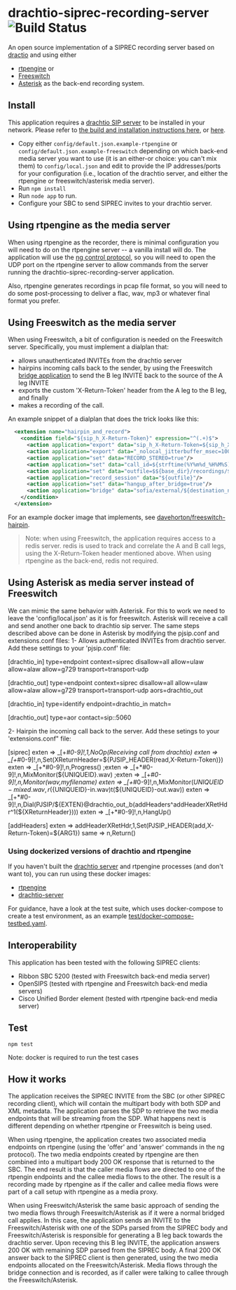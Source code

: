 # drachtio-siprec-recording-server ![Build Status](https://github.com/drachtio/drachtio-siprec-recording-server/workflows/CI/badge.svg)

An open source implementation of a SIPREC recording server based on [dractio](https://drachtio.org) and using either
* [rtpengine](https://github.com/sipwise/rtpengine) or
* [Freeswitch](https://freeswitch.com/)
* [Asterisk](https://asterisk.org)
as the back-end recording system.

## Install

This application requires a [drachtio SIP server](https://github.com/drachtio/drachtio-server) to be installed in your network.  Please refer to [the build and installation instructions here](https://drachtio.org/docs/drachtio-server), or [here](https://github.com/drachtio/drachtio-server).

* Copy either `config/default.json.example-rtpengine` or `config/default.json.example-freeswitch` depending on which back-end media server you want to use (it is an either-or choice: you can't mix them) to `config/local.json` and edit to provide the IP  addresses/ports for your configuration (i.e., location of the drachtio server, and either the rtpengine or freeswitch/asterisk media server). 
* Run `npm install`
* Run `node app` to run.
* Configure your SBC to send SIPREC invites to your drachtio server.

## Using rtpengine as the media server
When using rtpengine as the recorder, there is minimal configuration you will need to do on the rtpengine server -- a vanilla install will do.  The application will use the [ng control protocol](https://github.com/sipwise/rtpengine#the-ng-control-protocol), so you will need to open the UDP port on the rtpengine server to allow commands from the server running the drachtio-siprec-recording-server application.

Also, rtpengine generates recordings in pcap file format, so you will need to do some post-processing to deliver a flac, wav, mp3 or whatever final format you prefer.

## Using Freeswitch as the media server
When using Freeswitch, a bit of configuration is needed on the Freeswitch server.  Specifically, you must implement a dialplan that:
* allows unauthenticated INVITEs from the drachtio server
* hairpins incoming calls back to the sender, by using the Freeswitch [bridge application](https://freeswitch.org/confluence/display/FREESWITCH/mod_dptools%3A+bridge) to send the B leg INVITE back to the source of the A leg INVITE
* exports the custom 'X-Return-Token' header from the A leg to the B leg, and finally
* makes a recording of the call.

An example snippet of a dialplan that does the trick looks like this:
```xml
  <extension name="hairpin_and_record">
    <condition field="${sip_h_X-Return-Token}" expression="^(.+)$">
      <action application="export" data="sip_h_X-Return-Token=${sip_h_X-Return-Token}" />
      <action application="export" data="_nolocal_jitterbuffer_msec=100"/>
      <action application="set" data="RECORD_STEREO=true"/>
      <action application="set" data="call_id=${strftime(%Y%m%d_%H%M%S)}_${sip_from_tag}"/>
      <action application="set" data="outfile=$${base_dir}/recordings/${call_id}.wav"/> 
      <action application="record_session" data="${outfile}"/>
      <action application="set" data="hangup_after_bridge=true"/> 
      <action application="bridge" data="sofia/external/${destination_number}@${network_addr}"/>
    </condition>
  </extension>
```
For an example docker image that implements, see [davehorton/freeswitch-hairpin](https://hub.docker.com/r/davehorton/freeswitch-hairpin/).

> Note: when using Freeswitch, the application requires access to a redis server.  redis is used to track and correlate the A and B call legs, using the X-Return-Token header mentioned above.  When using rtpengine as the back-end, redis not required.

## Using Asterisk as media server instead of Freeswitch
We can mimic the same behavior with Asterisk. For this to work we need to leave the 'config/local.json' as it is for freeswitch. Asterisk will receive a call and send another one back to drachtio sip server. The same steps described above can be done in Asterisk by modifying the pjsip.conf and extensions.conf files:
1- Allows authenticated INVITEs from drachtio server. Add these settings to your 'pjsip.conf' file:

[drachtio_in]
type=endpoint
context=siprec
disallow=all
allow=ulaw
allow=alaw
allow=g729
transport=transport-udp

[drachtio_out]
type=endpoint
context=siprec
disallow=all
allow=ulaw
allow=alaw
allow=g729
transport=transport-udp
aors=drachtio_out

[drachtio_in]
type=identify
endpoint=drachtio_in
match=<IP HERE>

[drachtio_out]
type=aor
contact=sip:<IP HERE>:5060

2- Hairpin the incoming call back to the server. Add these setings to your 'extensions.conf" file:

[siprec]
exten => _[+*#0-9]!,1,NoOp(Receiving call from drachtio)
exten => _[+*#0-9]!,n,Set(XReturnHeader=${PJSIP_HEADER(read,X-Return-Token)})
exten => _[+*#0-9]!,n,Progress()
;exten => _[+*#0-9]!,n,MixMonitor(${UNIQUEID}.wav)
;exten => _[+*#0-9]!,n,Monitor(wav,myfilename)
exten => _[+*#0-9]!,n,MixMonitor(${UNIQUEID}-mixed.wav,r(${UNIQUEID}-in.wav)t(${UNIQUEID}-out.wav))
exten => _[+*#0-9]!,n,Dial(PJSIP/${EXTEN}@drachtio_out,,b(addHeaders^addHeaderXRetHdr^1(${XReturnHeader})))
exten => _[+*#0-9]!,n,HangUp()


[addHeaders]
exten => addHeaderXRetHdr,1,Set(PJSIP_HEADER(add,X-Return-Token)=${ARG1})
same => n,Return()

### Using dockerized versions of drachtio and rtpengine

If you haven't built the [drachtio server](https://github.com/drachtio/drachtio-server) and rtpengine processes (and don't want to), you can run using these docker images:
* [rtpengine](https://cloud.docker.com/swarm/davehorton/repository/docker/davehorton/rtpengine)
* [drachtio-server](https://cloud.docker.com/swarm/drachtio/repository/docker/drachtio/drachtio-server)

For guidance, have a look at the test suite, which uses docker-compose to create a test environment, as an example [test/docker-compose-testbed.yaml](test/docker-compose-testbed.yaml).

## Interoperability
This application has been tested with the following SIPREC clients:
* Ribbon SBC 5200 (tested with Freeswitch back-end media server)
* OpenSIPS (tested with rtpengine and Freeswitch back-end media servers)
* Cisco Unified Border element (tested with rtpengine back-end media server)
## Test

`npm test` 

Note: docker is required to run the test cases

## How it works

The application receives the SIPREC INVITE from the SBC (or other SIPREC recording client), which will contain the multipart body with both SDP and XML metadata.  The application parses the SDP to retrieve the two media endpoints that will be streaming from the SDP.  What happens next is different depending on whether rtpengine or Freeswitch is being used.

When using rtpengine, the application creates two associated media endpoints on rtpengine (using the 'offer' and 'answer' commands in the ng protocol).  The two media endpoints created by rtpengine are then combined into a multipart body 200 OK response that is returned to the SBC.  The end result is that the caller media flows are directed to one of the rtpengin endpoints and the callee media flows to the other. The result is a recording made by rtpengine as if the caller and callee media flows were part of a call setup with rtpengine as a media proxy.

When using Freeswitch/Asterisk the same basic approach of sending the two media flows through Freeswitch/Asterisk as if it were a normal bridged call applies.  In this case, the application sends an INVITE to the Freeswitch/Asterisk with one of the SDPs parsed from the SIPREC body and Freeswitch/Asterisk is responsible for generating a B leg back towards the drachtio server.  Upon receving this B leg INVITE, the application answers 200 OK with remaining SDP parsed from the SIPREC body.  A final 200 OK answer back to the SIPREC client is then generated, using the two media endpoints allocated on the Freeswitch/Asterisk.  Media flows through the bridge connection and is recorded, as if caller were talking to callee through the Freeswitch/Asterisk.




